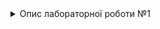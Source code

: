 <details>
<summary>Опис лабораторної роботи №1</summary>

# Лабораторна №1
## Завдання (основне)

Реалізувати скрипт для автоматизації наступних дій:

    a. Відкрити сторінку http://suninjuly.github.io/math.html
    b. Прочитати значення змінної x
    c. Обчислити математичну функцию від x: f(x) = ln(abs(12*sin(x))). Використовувати модуль math
    d. Ввести відповідь в текстове поле
    e. Вибрати checkbox "I'm the robot"
    f. Вибрати radiobutton "Robots rule!"
    g. Натиснути кнопку Submit

## Завдання (додаткове)

Написати скрипт реєстрації на сторінці селекторами, за XPath-селекторами:

http://demo-store.seleniumacademy.com/customer/account/create/

## Запуск

1. Установіть **selenium** клієнт для Python:
```
pip install selenium
```
2. Склонуйте проект:
```
git clone https://github.com/KhrystynaVysotska/automation_testing.git
```
3. Перейдіть у папку **lab_1**:
```
cd lab_1
```
4. Запустіть скрипт основного завдання:
```
py main_task.py
```
![image](https://user-images.githubusercontent.com/56559854/202797234-726d894c-b45a-44d4-a6d1-bbff352513e5.png)

5. Запустіть скрипт додаткового завдання:
```
py additional_task.py
```
![image](https://user-images.githubusercontent.com/56559854/202797365-e08886ba-9bac-4b7c-baec-66fe8bc63157.png)
</details>
